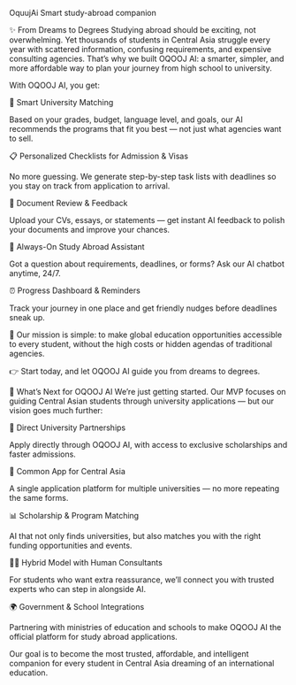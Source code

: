 OquujAi
Smart study-abroad companion

✨ From Dreams to Degrees
Studying abroad should be exciting, not overwhelming. Yet thousands of students in Central Asia struggle every year with scattered information, confusing requirements, and expensive consulting agencies. That’s why we built OQOOJ AI: a smarter, simpler, and more affordable way to plan your journey from high school to university.

With OQOOJ AI, you get:

🎯 Smart University Matching

Based on your grades, budget, language level, and goals, our AI recommends the programs that fit you best — not just what agencies want to sell.

📋 Personalized Checklists for Admission & Visas

No more guessing. We generate step-by-step task lists with deadlines so you stay on track from application to arrival.

📝 Document Review & Feedback

Upload your CVs, essays, or statements — get instant AI feedback to polish your documents and improve your chances.

💬 Always-On Study Abroad Assistant

Got a question about requirements, deadlines, or forms? Ask our AI chatbot anytime, 24/7.

⏰ Progress Dashboard & Reminders

Track your journey in one place and get friendly nudges before deadlines sneak up.

🚀 Our mission is simple: to make global education opportunities accessible to every student, without the high costs or hidden agendas of traditional agencies.

👉 Start today, and let OQOOJ AI guide you from dreams to degrees.

🔮 What’s Next for OQOOJ AI
We’re just getting started. Our MVP focuses on guiding Central Asian students through university applications — but our vision goes much further:

🤝 Direct University Partnerships

Apply directly through OQOOJ AI, with access to exclusive scholarships and faster admissions.

🏫 Common App for Central Asia

A single application platform for multiple universities — no more repeating the same forms.

📊 Scholarship & Program Matching

AI that not only finds universities, but also matches you with the right funding opportunities and events.

👨‍🏫 Hybrid Model with Human Consultants

For students who want extra reassurance, we’ll connect you with trusted experts who can step in alongside AI.

🌍 Government & School Integrations

Partnering with ministries of education and schools to make OQOOJ AI the official platform for study abroad applications.

Our goal is to become the most trusted, affordable, and intelligent companion for every student in Central Asia dreaming of an international education.
